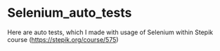 # Selenium_auto_tests
Here are auto tests, which I made with usage of Selenium within Stepik course (https://stepik.org/course/575)

